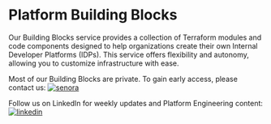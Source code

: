 # Platform Building Blocks
Our Building Blocks service provides a collection of Terraform modules and code components designed to help organizations create their own Internal Developer Platforms (IDPs). This service offers flexibility and autonomy, allowing you to customize infrastructure with ease.

Most of our Building Blocks are private. To gain early access, please contact us:
[![senora](https://img.shields.io/badge/Get%20Early%20Access%20by%20Senora.dev-8A2BE2)](https://Senora.dev)

Follow us on LinkedIn for weekly updates and Platform Engineering content:
[![linkedin](https://img.shields.io/badge/linkedin-0A66C2?style=for-the-badge&logo=linkedin&logoColor=white)](https://www.linkedin.com/in/senora/)
